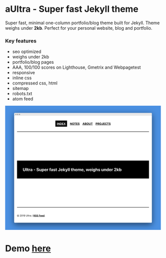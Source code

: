 # aUltra - Super fast Jekyll theme

Super fast, minimal one-column portfolio/blog theme built for Jekyll. Theme weighs under <strong>2kb</strong>. Perfect for your personal website, blog and portfolio.

### Key features

- seo optimized
- weighs under 2kb
- portfolio/blog pages
- AAA, 100/100 scores on Lighthouse, Gmetrix and Webpagetest
- responsive
- inline css
- compressed css, html
- sitemap
- robots.txt
- atom feed

![Screenshot](ultra.png)

# Demo [here](https://ultra-jekyll.netlify.com/)
